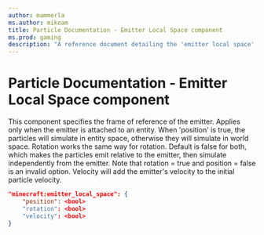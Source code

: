 ```yaml
---
author: mammerla
ms.author: mikeam
title: Particle Documentation - Emitter Local Space component
ms.prod: gaming
description: "A reference document detailing the 'emitter local space' particle component"
---
```


# Particle Documentation - Emitter Local Space component

This component specifies the frame of reference of the emitter.  Applies only when the emitter is attached to an entity.  When 'position' is true, the particles will simulate in entity space, otherwise they will simulate in world space.  Rotation works the same way for rotation. Default is false for both, which makes the particles emit relative to the emitter, then simulate independently from the emitter. Note that rotation = true and position = false is an invalid option.  Velocity will add the emitter's velocity to the initial particle velocity.

```json
"minecraft:emitter_local_space": {
    "position": <bool>
    "rotation": <bool>
    "velocity": <bool>
}
```
